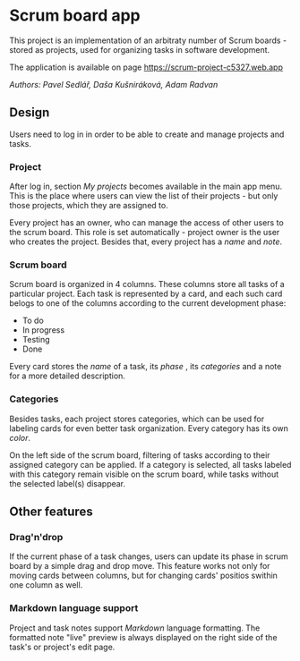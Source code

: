 # Scrum board app

This project is an implementation of an arbitraty number of Scrum boards - stored as projects, used for organizing tasks in software development. 

The application is available on page https://scrum-project-c5327.web.app

_Authors: Pavel Sedlář, Daša Kušniráková, Adam Radvan_

## Design
Users need to log in in order to be able to create and manage projects and tasks.

### Project
After log in, section _My projects_ becomes available in the main app menu. This is the place where users can view the list of their projects - but only those projects, which they are assigned to. 

Every project has an owner, who can manage the access of other users to the scrum board. This role is set automatically - project owner is the user who creates the project. Besides that, every project has a _name_ and _note_.

### Scrum board
Scrum board is organized in 4 columns. These columns store all tasks of a particular project. Each task is represented by a card, and each such card belogs to one of the columns according to the current development phase:
* To do
* In progress
* Testing
* Done

Every card stores the _name_ of a task, its _phase_ , its _categories_ and a note for a more detailed description. 

### Categories
Besides tasks, each project stores categories, which can be used for labeling cards for even better task organization. Every category has its own _color_.  

On the left side of the scrum board, filtering of tasks according to their assigned category can be applied. If a category is selected, all tasks labeled with this category remain visible on the scrum board, while tasks without the selected label(s) disappear.


## Other features
### Drag'n'drop
If the current phase of a task changes, users can update its phase in scrum board by a simple drag and drop move. This feature works not only for moving cards between columns, but for changing cards' positios swithin one column as well.

### Markdown language support
Project and task notes support _Markdown_ language formatting. The formatted note "live" preview is always displayed on the right side of the task's or project's edit page.

